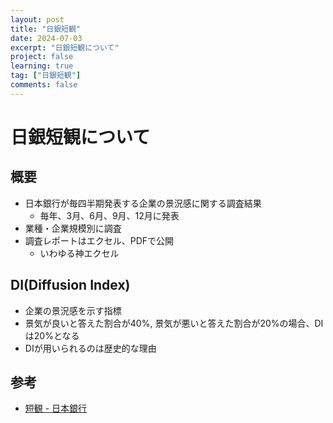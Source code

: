 ```yaml
---
layout: post
title: "日銀短観"
date: 2024-07-03
excerpt: "日銀短観について"
project: false
learning: true
tag: ["日銀短観"]
comments: false
---
```


# 日銀短観について

## 概要
 - 日本銀行が毎四半期発表する企業の景況感に関する調査結果
   - 毎年、3月、6月、9月、12月に発表
 - 業種・企業規模別に調査
 - 調査レポートはエクセル、PDFで公開
   - いわゆる神エクセル

## DI(Diffusion Index)
 - 企業の景況感を示す指標
 - 景気が良いと答えた割合が40%, 景気が悪いと答えた割合が20%の場合、DIは20%となる
 - DIが用いられるのは歴史的な理由

## 参考
 - [短観 - 日本銀行](https://www.boj.or.jp/statistics/tk/index.htm)
